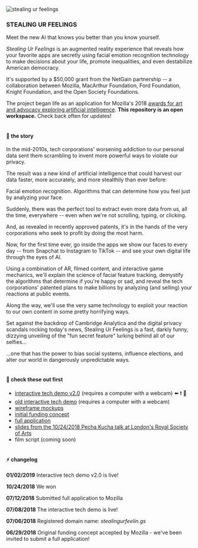 ![stealing ur feelings](https://github.com/noahlevenson/stealing-ur-feelings/blob/master/suf_gif_01032018.gif)

### STEALING UR FEELINGS

Meet the new AI that knows you better than you know yourself.

*Stealing Ur Feelings* is an augmented reality experience that reveals how your favorite apps are secretly using facial emotion recognition technology to make decisions about your life, promote inequalities, and even destabilize American democracy.

It's supported by a $50,000 grant from the NetGain partnership -- a collaboration between Mozilla, MacArthur Foundation, Ford Foundation, Knight Foundation, and the Open Society Foundations. 

The project began life as an application for Mozilla's 2018 [awards for art and advocacy exploring artificial intelligence](https://blog.mozilla.org/blog/2018/06/04/mozilla-announces-225000-for-art-and-advocacy-exploring-artificial-intelligence/). **This repository is an open workspace.** Check back often for updates!
<br/><br/>

#### :pencil: the story
In the mid-2010s, tech corporations' worsening addiction to our personal data sent them scrambling to invent more powerful ways to violate our privacy.

The result was a new kind of artificial intelligence that could harvest our data faster, more accurately, and more stealthily than ever before:

Facial emotion recognition. Algorithms that can determine how you feel just by analyzing your face. 

Suddenly, there was the perfect tool to extract even more data from us, all the time, everywhere -- even when we're not scrolling, typing, or clicking.

And, as revealed in recently approved patents, it's in the hands of the very corporations who seek to profit by doing the most harm.

Now, for the first time ever, go inside the apps we show our faces to every day -- from Snapchat to Instagram to TikTok -- and see your own digital life through the eyes of AI.  

Using a combination of AR, filmed content, and interactive game mechanics, we'll explain the science of facial feature tracking,  demystify the algorithms that determine if you're happy or sad, and reveal the tech corporations' patented plans to make billions by analyzing (and selling) your reactions at public events.

Along the way, we'll use the very same technology to exploit your reaction to our own content in some pretty horrifying ways.

Set against the backdrop of Cambridge Analytica and the digital privacy scandals rocking today's news, Stealing Ur Feelings is a fast, darkly funny, dizzying unveiling of the "fun secret feature" lurking behind all of our selfies...

...one that has the power to bias social systems, influence elections, and alter our world in dangerously unpredictable ways.
<br/><br/>

#### :eyes: check these out first 
* [interactive tech demo v2.0](https://noahlevenson.github.io/stealing-ur-feelings/tech-demo-v2/) (requires a computer with a webcam) :arrow_left: :exclamation: :movie_camera:
* [old interactive tech demo](https://noahlevenson.github.io/stealing-ur-feelings/tech-demo/) (requires a computer with a webcam) 
* [wireframe mockups](https://noahlevenson.github.io/stealing-ur-feelings/media/wireframes_07112018.pdf)
* [initial funding concept](https://github.com/noahlevenson/stealing-ur-feelings/blob/master/media/initial-funding-concept.md)
* [full application](https://github.com/noahlevenson/stealing-ur-feelings/blob/master/media/full-application.md)
* [slides from the 10/24/2018 Pecha Kucha talk at London's Royal Society of Arts](https://docs.google.com/presentation/d/e/2PACX-1vSGp751HRvqRZc-oWQM_JA9mb0IfSe8w2bBLbMmNi3-fb2gRVuUeyUqYsko0Gatd53z2BETPx-63Ybk/pub?start=false&loop=false&delayms=20000)
* film script (coming soon)
<br/><br/>

#### :zap: changelog
**01/02/2019** Interactive tech demo v2.0 is live!

**10/24/2018** We won 

**07/12/2018** Submitted full application to Mozilla

**07/08/2018** The interactive tech demo is live!

**07/06/2018** Registered domain name: *stealingurfeelin.gs*

**06/29/2018** Original funding concept accepted by Mozilla - we've been invited to submit a full application! 

